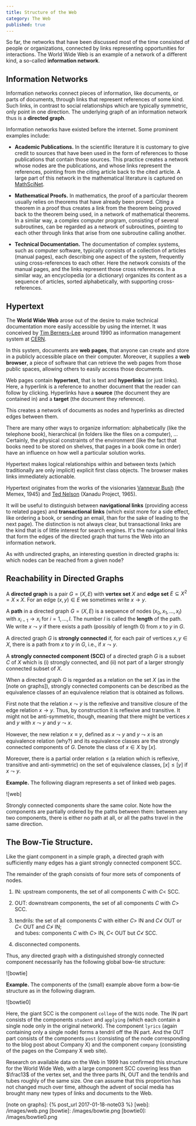 ```yaml
---
title: Structure of the Web
category: The Web
published: true
---
```


So far, the networks that have been discussed most of the time
consisted of people or organizations, connected by links representing
opportunities for interactions.   The World Wide Web is an example
of a network of a different kind, a so-called **information network**.

##  Information Networks

Information networks connect pieces of information,
like documents, or parts of documents, through links
that represent references of some kind.  Such links,
in contrast to social relationships which are typically symmetric,
only point in one direction.
The underlying graph of an information network thus
is a **directed graph**.

Information networks have existed before the internet.  Some prominent
examples include:

* **Academic Publications.**  In the scientific literature it is customary
to give credit to sources that have been used in the form of
references to those publications that contain those sources.
This practice creates a network whose nodes are the
publications, and whose links represent the references, pointing from
the citing article back to the cited article.
A large part of this network in the mathematical literature is
captured on [MathSciNet].

* **Mathematical Proofs.**  In mathematics, the proof of a particular theorem
usually relies on theorems that have already been proved.
Citing a theorem in a proof thus creates a link from the theorem
being proved back to the theorem being used, in a network of mathematical
theorems.  In a similar way, a complex computer program,
consisting of several subroutines, can be regarded
as a network of subroutines, pointing to each other through links
that arise from one subroutine calling another.

* **Technical Documentation.** The documentation of complex systems,
such as computer software, typically consists of a collection of
articles (manual pages), each describing one aspect of the system,
frequently using cross-references to each other.  Here the network
consists of the manual pages, and the links represent those cross
references.  In a similar way, an encyclopedia (or a dictionary)
organizes its content as a sequence of articles, sorted
alphabetically, with supporting cross-references.

##  Hypertext

The **World Wide Web** arose out of the desire to make technical
documentation more easily accessible by using the internet.
It was conceived by [Tim Berners-Lee] around 1990
as information management system at [CERN].

In this system, documents are **web pages**, that anyone can create
and store in a publicly accessible place on their computer.  Moreover,
it supplies a **web browser**, a piece of software that can retrieve
the web pages from those public spaces, allowing others to easily
access those documents.

Web pages contain **hypertext**, that is text and **hyperlinks** (or
just links).  Here, a hyperlink is a reference to another document
that the reader can follow by clicking.  Hyperlinks have a **source**
(the document they are contained in) and a **target** (the document
they reference).

This creates a network of documents as nodes
and hyperlinks as directed edges between them.

There are many other ways to organize information: alphabetically
(like the telephone book),
hierarchical (in folders like the files on a computer), ...
Certainly, the physical constraints of the environment
(like the fact that books need to be stored on shelves,
that pages in a book come in order)
have an influence on how well a particular solution works.

Hypertext makes logical relationships
within and between texts (which traditionally are only implicit)
explicit first class objects.
The browser makes links immediately actionable.

Hypertext originates from the works of the visionaries
[Vannevar Bush] (the Memex, 1945) and
[Ted Nelson] (Xanadu Project, 1965).

It will be useful to distinguish between **navigational links**
(providing access to related pages)
and **transactional links** (which exist more
for a side effect, like ordering a book,
or sending an email, than
for the sake of leading to the next page).
The distinction is not always clear,
but transactional links are the kind that is of
little interest for search engines.
It's the navigational links that
form the edges of the directed graph
that turns the Web into
an information network.

As with undirected graphs, an interesting question in
directed graphs is: which nodes can be reached from
a given node?

##  Reachability in Directed Graphs

A **directed graph** is a pair $G = (X, E)$
with **vertex set** $X$  and **edge set** $E \subseteq X^2 = X \times X$.
For an edge $(x, y) \in E$ we sometimes write $x \to y$.

A **path** in a directed graph  $G = (X, E)$
is a sequence of nodes $(x_0, x_1, \dots, x_l)$
with $x_{i-1} \to x_i$ for $i = 1,\dots, l$.
The number $l$ is called the **length** of the path.
We write $x \leadsto y$
if there exists a path (possibly of length $0$)
from $x$ to $y$ in $G$.

A directed graph $G$ is **strongly connected** if, for
each pair of vertices $x, y \in X$, there is a path from
$x$ to $y$ in $G$, i.e., if $x \leadsto y$.

A **strongly connected component (SCC)** of a directed graph $G$
is a subset $C$ of $X$ which is (i) strongly connected,
and (ii) not part of a larger strongly connected subset of $X$.


When a directed graph $G$ is regarded as a relation
on the set $X$
(as in the [note on graphs]), strongly connected components can be described as
the equivalence classes of an equivalence relation that is obtained
as follows.

First note that the relation ${x \leadsto y}$
is the reflexive and transitive closure of the
edge relation $x \to y$.  Thus, by construction it is reflexive and
transitive.  It might not be anti-symmetric, though,
meaning that there might be vertices $x$ and $y$
with $x\leadsto y$ and $y 
\leadsto x$.

However, the new relation $x \equiv y$,
defined as $x \leadsto y$ and $y \leadsto x$
is an equivalence relation (why?)
and its equivalence classes are the strongly connected
components of $G$.  Denote the class of $x \in X$ by $[x]$.

Moreover, there is a partial order relation
$\leq$ (a relation which is reflexive, transitive and anti-symmetric)
on the set of equivalence classes,
$[x] \leq [y]$ if $x \leadsto
y$.

**Example.**  The following diagram represents a set of
linked web pages.

![web]

Strongly connected components share the same color.  Note how the
components are  partially ordered by the paths between them:
between any two components, there is either no path at all,
or all the paths travel in the same direction.

## The Bow-Tie Structure.

Like the giant component in a simple graph,
a directed graph with sufficiently many edges
has  a giant strongly connected component SCC.

The remainder of the graph consists of four more sets of components of nodes.

1. IN: upstream components, the set of all components
$C$ with $C <$ SCC.

2. OUT: downstream components,
the set of all components $C$ with $C >$ SCC.

3. tendrils: the set of all components $C$ with either $C >$ IN and $C \not<$ OUT
or $C <$ OUT and $C \not>$ IN; <BR />
and tubes: components $C$ with $C >$ IN, $C <$ OUT but $C \not <$ SCC.

4. disconnected components.

Thus, any directed graph with a distinguished strongly connected component
necessarily has the following global bow-tie structure:

![bowtie]

**Example.**  The components of the (small) example above form
a bow-tie structure as in the following diagram.

![bowtie0]

Here, the giant SCC is the component `college` of the `NUIG` node.
The IN part consists of the components `student` and `applying`
(which each contain a single node only in the original network).
The component `lyrics` (again containing only a single node)
forms a tendril off the IN part.  And the OUT part
consists of the components `post` (consisting of the
node corresponding to the blog post about Company X)
and the component `company` (consisting of the pages
on the Company X web site).

Research on available data on the Web in 1999 has confirmed this
structure for the World Wide Web, with a large component SCC
covering less than $\frac13$ of the vertex set,
and the
three parts IN, OUT and the tendrils and tubes roughly of the same
size.  One can assume that this proportion has not changed much over
time, although the advent of social media
has brought many new types of links and
documents to the Web.


[MathSciNet]: http://www.ams.org/mathscinet
[Tim Berners-Lee]: https://en.wikipedia.org/wiki/Tim_Berners-Lee
[CERN]: http://info.cern.ch/hypertext/WWW/TheProject.html
[Vannevar Bush]: https://en.wikipedia.org/wiki/Vannevar_Bush
[Ted Nelson]: https://en.wikipedia.org/wiki/Ted_Nelson
[note on graphs]: {% post_url 2017-01-18-note03 %}
[web]: /images/web.png
[bowtie]: /images/bowtie.png
[bowtie0]: /images/bowtie0.png

